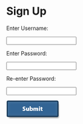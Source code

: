 #  **Sign Up**
Enter Username:

<input type="text" id="name" name="name"/>

Enter Password:

<input type="text" id="name" name="name"/>

Re-enter Password:

<input type="text" id="name" name="name"/>

![alt text](images/submit-button-png-25801.png)